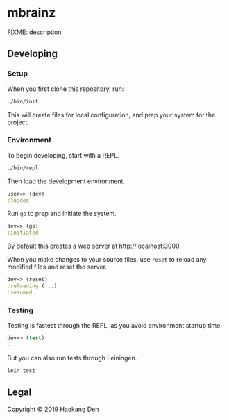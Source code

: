 # mbrainz

FIXME: description

## Developing

### Setup

When you first clone this repository, run:

```sh
./bin/init
```

This will create files for local configuration, and prep your system
for the project.

### Environment

To begin developing, start with a REPL.

```sh
./bin/repl
```

Then load the development environment.

```clojure
user=> (dev)
:loaded
```

Run `go` to prep and initiate the system.

```clojure
dev=> (go)
:initiated
```

By default this creates a web server at <http://localhost:3000>.

When you make changes to your source files, use `reset` to reload any
modified files and reset the server.

```clojure
dev=> (reset)
:reloading (...)
:resumed
```

### Testing

Testing is fastest through the REPL, as you avoid environment startup
time.

```clojure
dev=> (test)
...
```

But you can also run tests through Leiningen.

```sh
lein test
```

## Legal

Copyright © 2019 Haokang Den
